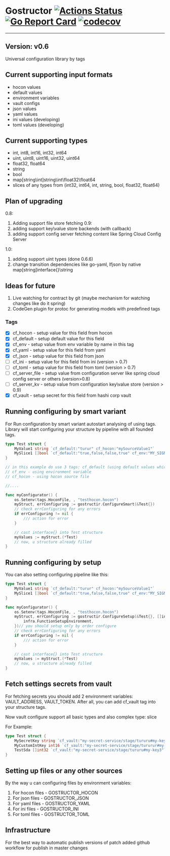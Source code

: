 
# Gostructor [![Actions Status](https://github.com/goreflect/gostructor/workflows/CI_dev/badge.svg)](https://github.com/goreflect/gostructor/actions?query=workflow%3ACI_dev) [![Go Report Card](https://goreportcard.com/badge/github.com/goreflect/gostructor)](https://goreportcard.com/report/github.com/goreflect/gostructor) [![codecov](https://codecov.io/gh/goreflect/gostructor/branch/master/graph/badge.svg)](https://codecov.io/gh/goreflect/gostructor)

____

## Version: v0.6

Universal configuration library by tags

## Current supporting input formats

- hocon values
- default values
- environment variables
- vault configs
- json values
- yaml values
- ini values (developing)
- toml values (developing)

## Current supporting types

- int, int8, int16, int32, int64
- uint, uint8, uint16, uint32, uint64
- float32, float64
- string
- bool
- map[string\int]string\int\float32\float64
- slices of any types from (int32, int64, int, string, bool, float32, float64)

## Plan of upgrading
0.8:
1. Adding support file store fetching
0.9:
1. adding support key\value store backends (with callback)
2. adding support config server fetching content like Spring Cloud Config Server

1.0:
1. adding support uint types (done 0.6.6)
2. change transition dependencies like go-yaml, lfjson by native map[string]interface{}\string

## Ideas for future

1. Live watching for contract by git (maybe mechanism for watching changes like do it spring)
2. CodeGen plugin for protoc for generating models with predefined tags

### Tags

- [x] cf_hocon - setup value for this field from hocon
- [x] cf_default - setup default value for this field
- [x] cf_env - setup value from env variable by name in this tag
- [x] cf_yaml - setup value for this field from yaml 
- [x] cf_json - setup value for this field from json
- [ ] cf_ini - setup value for this field from ini (version > 0.7)
- [ ] cf_toml - setup value for this field from toml (version > 0.7)
- [ ] cf_server_file - setup value from configuration server like spring cloud config server or others (version>0.8)
- [ ] cf_server_kv - setup value from configuration key\value store (version > 0.9)
- [x] cf_vault - setup secret for this field from hashi corp vault

## Running configuring by smart variant

For Run configuration by smart variant autostart analysing of using tags. Library will start configuring  your structure by pipeline with all founded tags.

```go
type Test struct {
    MyValue1 string `cf_default:"turur" cf_hocon:"mySourceValue1"`
    MySlice1 []bool `cf_default:"true,false,false,true" cf_env:"MY_SIGNALS"`
}

// in this example do use 3 tags: cf_default (using default values which setup inline tag)
// cf_env - using environment variable
// cf_hocon - using hocon source file 

//....

func myConfigurator() {
    os.Setenv(tags.HoconFile, , "testhocon.hocon")
    myStruct, errConfiguring := gostructir.ConfigureSmart(&Test{})
    // check errConfiguring for any errors
    if errConfiguring != nil {
        /// action for error
    }

    // cast interface{} into Test structure
    myValues := myStruct.(*Test)
    // now, u structure already filled
} 

```

## Running configuring by setup

You can also setting configuring pipeline like this:

```go
type Test struct {
    MyValue1 string `cf_default:"turur" cf_hocon:"mySourceValue1"`
    MySlice1 []bool `cf_default:"true,false,false,true" cf_env:"MY_SIGNALS"`
}

func myConfigurator() {
    os.Setenv(tags.HoconFile, , "testhocon.hocon")
    myStruct, errConfiguring := gostructir.ConfigureSetup(&Test{}, []infra.FuncType{
        infra.FunctionSetupEnvironment,
    })// you should setup only by order configure
    // check errConfiguring for any errors
    if errConfiguring != nil {
        /// action for error
    }

    // cast interface{} into Test structure
    myValues := myStruct.(*Test)
    // now, u structure already filled
} 

```

## Fetch settings secrets from vault

For fetching secrets you should add 2 environment variables: VAULT_ADDRESS, VAULT_TOKEN. After all, you can add cf_vault tag into your structure tags. 

Now vault configure support all basic types and also complex type: slice

For Example:

```go
type Test struct {
    MySecretKey string `cf_vault:"my-secret-service/stage/tururu#my-key"`
    MyCustomIntKey int16 `cf_vault:"my-secret-service/stage/tururur#my-key2"`
    TestSda []int32 `cf_vault:"my-secret-service/stage/tururu#my-key3"`
}
```

## Setting up files or any other sources

By the way u can configuring files by environment variables:

1. For hocon files - GOSTRUCTOR_HOCON
2. For json files - GOSTRUCTOR_JSON
3. For yaml files - GOSTRUCTOR_YAML
4. For ini files - GOSTRUCTOR_INI
5. For toml files - GOSTRUCTOR_TOML

## Infrastructure

For the best way to automatic publish versions of patch added github workflow for publish in master changes
